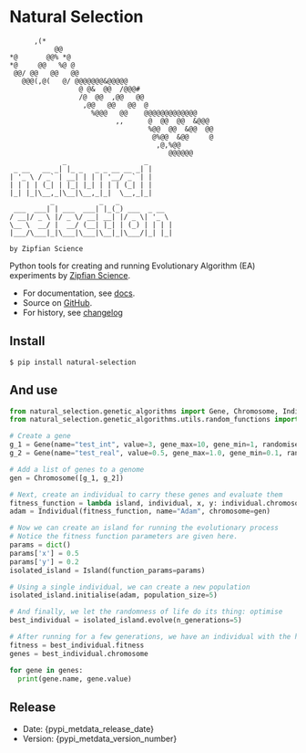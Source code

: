 # Natural Selection
```
      ,(*                                         
           @@                                     
*@       @@% *@                                   
*@     @@   %@ @                                  
 @@/ @@   @@   @@                                 
   @@@(,@(   @/ @@@@@@@&@@@@@                     
                 @ @&  @@  /@@@#                  
                 /@  @@  ,@@   @@                 
                  ,@@   @@   @@  @                
                    %@@@   @@    @@@@@@@@@@@@@    
                          ,,      @  @@  @@  &@@@ 
                                  %@@  @@  &@@  @@
                                   @%@@  &@@     @
                                    ,@,%@@        
                                       @@@@@@     
             _                   _ 
 _ __   __ _| |_ _   _ _ __ __ _| |
| '_ \ / _` | __| | | | '__/ _` | |
| | | | (_| | |_| |_| | | | (_| | |
|_| |_|\__,_|\__|\__,_|_|  \__,_|_|                                   
          _           _   _             
 ___  ___| | ___  ___| |_(_) ___  _ __  
/ __|/ _ \ |/ _ \/ __| __| |/ _ \| '_ \ 
\__ \  __/ |  __/ (__| |_| | (_) | | | |
|___/\___|_|\___|\___|\__|_|\___/|_| |_|
                                        
by Zipfian Science                               
```
Python tools for creating and running Evolutionary Algorithm (EA) experiments by [Zipfian Science](https://zipfian.science/).

* For documentation, see [docs](https://docs.zipfian.science/natural-selection/index.html).
* Source on [GitHub](https://github.com/Zipfian-Science/natural-selection).
* For history, see [changelog](https://docs.zipfian.science/natural-selection/changelog.html#changelog-page)
## Install

```shell script
$ pip install natural-selection
```

## And use

```python
from natural_selection.genetic_algorithms import Gene, Chromosome, Individual, Island
from natural_selection.genetic_algorithms.utils.random_functions import random_int, random_gaussian

# Create a gene
g_1 = Gene(name="test_int", value=3, gene_max=10, gene_min=1, randomise_function=random_int)
g_2 = Gene(name="test_real", value=0.5, gene_max=1.0, gene_min=0.1, randomise_function=random_gaussian)

# Add a list of genes to a genome
gen = Chromosome([g_1, g_2])

# Next, create an individual to carry these genes and evaluate them
fitness_function = lambda island, individual, x, y: individual.chromosome[0].value * x + individual.chromosome[0].value * y
adam = Individual(fitness_function, name="Adam", chromosome=gen)

# Now we can create an island for running the evolutionary process
# Notice the fitness function parameters are given here.
params = dict()
params['x'] = 0.5
params['y'] = 0.2
isolated_island = Island(function_params=params)

# Using a single individual, we can create a new population
isolated_island.initialise(adam, population_size=5)

# And finally, we let the randomness of life do its thing: optimise
best_individual = isolated_island.evolve(n_generations=5)

# After running for a few generations, we have an individual with the highest fitness
fitness = best_individual.fitness
genes = best_individual.chromosome

for gene in genes:
  print(gene.name, gene.value)
```

## Release

- Date: {pypi_metdata_release_date}
- Version: {pypi_metdata_version_number}

